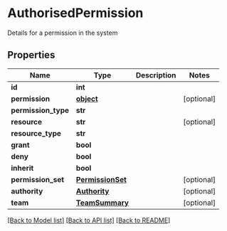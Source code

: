 # AuthorisedPermission

Details for a permission in the system
## Properties
Name | Type | Description | Notes
------------ | ------------- | ------------- | -------------
**id** | **int** |  | 
**permission** | [**object**](.md) |  | [optional] 
**permission_type** | **str** |  | 
**resource** | **str** |  | [optional] 
**resource_type** | **str** |  | 
**grant** | **bool** |  | 
**deny** | **bool** |  | 
**inherit** | **bool** |  | 
**permission_set** | [**PermissionSet**](PermissionSet.md) |  | [optional] 
**authority** | [**Authority**](Authority.md) |  | [optional] 
**team** | [**TeamSummary**](TeamSummary.md) |  | [optional] 

[[Back to Model list]](../README.md#documentation-for-models) [[Back to API list]](../README.md#documentation-for-api-endpoints) [[Back to README]](../README.md)


